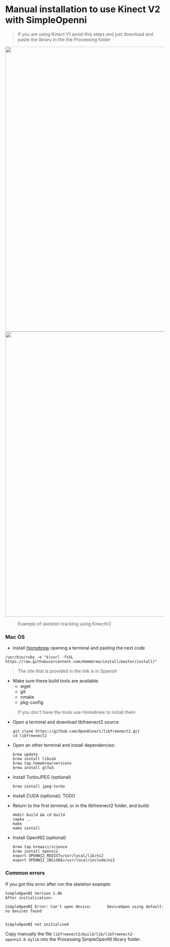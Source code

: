 # Manual installation to use Kinect V2 with SimpleOpenni

> If you are using Kinect V1 avoid this steps and just download and paste the library in the the Processing folder

<img src="images/threshold.gif" width="900">

<img src="images/Kinect_V2_Tracking.gif" width="900">

   > Example of skeleton tracking using KinectV2

### Mac OS

* Install [Homebrew](https://brew.sh/index_es) opening a terminal and pasting the next code

``` terminal
/usr/bin/ruby -e "$(curl -fsSL https://raw.githubusercontent.com/Homebrew/install/master/install)"
```
> The site that is provided in the link is in Spanish

- Make sure these build tools are available:
  - wget
  - git
  - cmake
  - pkg-config

> If you don't have the tools use Homebrew to install them

- Open a terminal and download libfreenect2 source
  ```
  git clone https://github.com/OpenKinect/libfreenect2.git
  cd libfreenect2
  ```

- Open an other terminal and install dependencies:
  ```
  brew update
  brew install libusb
  brew tap homebrew/versions
  brew install glfw3
  ```

- Install TurboJPEG (optional)
  ```
  brew install jpeg-turbo
  ```

- Install CUDA (optional): TODO

- Return to the first terminal, or in the libfreenect2 folder, and build:
  ```
  mkdir build && cd build
  cmake ..
  make
  make install
  ```

- Install OpenNI2 (optional)
  ```
  brew tap brewsci/science
  brew install openni2
  export OPENNI2_REDIST=/usr/local/lib/ni2
  export OPENNI2_INCLUDE=/usr/local/include/ni2
  ```

### Common errors

   If you got this error after run the skeleton example:

   ```
   SimpleOpenNI Version 1.96
   After initialization:

   SimpleOpenNI Error: Can't open device:		DeviceOpen using default: no devices found


   SimpleOpenNI not initialised
   ```
   
   Copy manually the file `libfreenect2/build/lib/libfreenect2-openni2.0.dylib` into the Processing SimpleOpenNI library folder.
